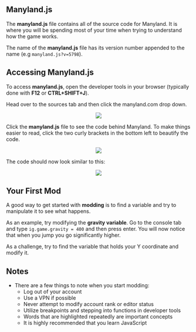 ## Manyland.js
The **manyland.js** file contains all of the source code for Manyland. It is where you will be spending most of your time when trying to understand how the game works.

The name of the **manyland.js** file has its version number appended to the name (e.g ```manyland.js?v=5798```).

## Accessing Manyland.js

To access **manyland.js**, open the developer tools in your browser (typically done with **F12** or **CTRL+SHIFT+J**). 

Head over to the sources tab and then click the manyland.com drop down.

<div align=center>
<img src="https://i.gyazo.com/84d7ad21fa59c4c2dda2c6be123fef51.png"/>
</div>

Click the **manyland.js** file to see the code behind Manyland. To make things easier to read, click the two curly brackets in the bottom left to beautify the code.

<div align=center>
<img src="https://i.gyazo.com/72e3d08a47bd0ed848a4732f9f0bed71.png"/>
</div>


The code should now look similar to this:

<div align=center>
<img src="https://i.gyazo.com/f81f88d83bc3415c71b525d03475adf7.png"/>
</div>

## Your First Mod

A good way to get started with **modding** is to find a variable and try to manipulate it to see what happens.

As an example, try modifying the **gravity variable**. Go to the console tab and type ```ig.game.gravity = 400``` and then press enter. You will now notice that when you jump you go significantly higher.

As a challenge, try to find the variable that holds your Y coordinate and modify it.

## Notes
<ul>
    <li>There are a few things to note when you start modding: 
        <ul>
            <li>Log out of your account</li>
            <li>Use a VPN if possible</li>
            <li>Never attempt to modify account rank or editor status</li>
            <li>Utilize breakpoints and stepping into functions in developer tools</li>
            <li>Words that are highlighted repeatedly are important concepts</li>
            <li>It is highly recommended that you learn JavaScript</li>
        </ul>
    </li>